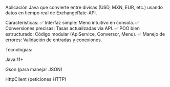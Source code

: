 Aplicación Java que convierte entre divisas (USD, MXN, EUR, etc.) usando datos en tiempo real de ExchangeRate-API.

Características:
✅ Interfaz simple: Menú intuitivo en consola.
✅ Conversiones precisas: Tasas actualizadas via API.
✅ POO bien estructurado: Código modular (ApiService, Conversor, Menu).
✅ Manejo de errores: Validación de entradas y conexiones.

Tecnologías:

Java 11+

Gson (para manejar JSON)

HttpClient (peticiones HTTP)
